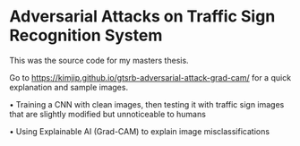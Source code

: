 # Adversarial Attacks on Traffic Sign Recognition System

This was the source code for my masters thesis.

Go to https://kimjip.github.io/gtsrb-adversarial-attack-grad-cam/ for a quick explanation and sample images.

• Training a CNN with clean images, then testing it with traffic sign images that are slightly modified but unnoticeable to humans

• Using Explainable AI (Grad-CAM) to explain image misclassifications

